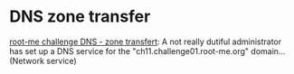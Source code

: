 # DNS zone transfer

[root-me challenge DNS - zone transfert](https://www.root-me.org/en/Challenges/Network/DNS-zone-transfert): A not really dutiful administrator has set up a DNS service for the "ch11.challenge01.root-me.org" domain... (Network service)

